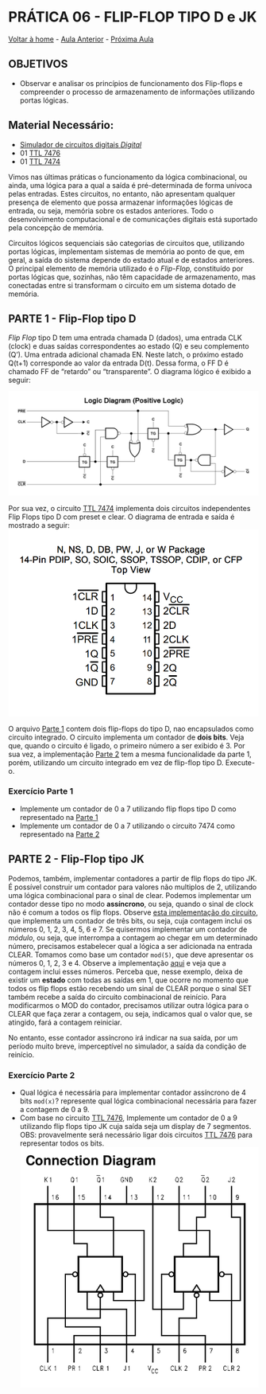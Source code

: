 <script>
  MathJax = {
    tex: {inlineMath: [['$', '$'], ['\\(', '\\)']]}
  };
  </script>
  <script id="MathJax-script" async src="https://cdn.jsdelivr.net/npm/mathjax@3/es5/tex-chtml.js"></script>
  
   <script src="https://cdn.jsdelivr.net/npm/mermaid@8.4.0/dist/mermaid.min.js"></script>
 <script>mermaid.initialize({startOnLoad:true});</script>


# PRÁTICA 06 - FLIP-FLOP TIPO D e JK

[Voltar à home](../) - [Aula Anterior](./pr05.md) - [Próxima Aula](./pr07.md)


## OBJETIVOS

- Observar e analisar os princı́pios de funcionamento dos Flip-flops e compreender o processo de armazenamento de informações utilizando portas lógicas.

## Material Necessário:
- [Simulador de circuitos digitais *Digital*](https://github.com/marcielbp/Digital)
- 01 [TTL 7476](https://github.com/marcielbp/Circuits/raw/master/lab/pr06/7473.pdf)
- 01 [TTL 7474](https://github.com/marcielbp/Circuits/raw/master/lab/pr06/SN74HC74N.pdf)

Vimos nas últimas práticas o funcionamento da lógica combinacional, ou ainda, uma lógica para a qual a saı́da é pré-determinada de forma unı́voca pelas entradas. Estes circuitos, no entanto, não apresentam qualquer presença de elemento que possa armazenar informações lógicas de entrada, ou seja, memória sobre os estados anteriores. Todo o desenvolvimento computacional e de comunicações digitais está suportado pela concepção de memória.

Circuitos lógicos sequenciais são categorias de circuitos que, utilizando portas lógicas, implementam sistemas de memória ao ponto de que, em geral, a saída do sistema depende do estado atual e de estados anteriores. O principal elemento de memória utilizado é o *Flip-Flop,* constituído por portas lógicas que, sozinhas, não têm capacidade de armazenamento, mas conectadas entre si transformam o circuito em um sistema dotado de memória.

## PARTE 1 - Flip-Flop tipo D

*Flip Flop* tipo D tem uma entrada chamada D (dados), uma entrada CLK (clock) e duas saídas correspondentes ao estado (Q) e seu complemento (Q’). Uma entrada
adicional chamada EN. Neste latch, o próximo estado Q(t+1) corresponde ao valor da entrada D(t). Dessa forma, o FF D é chamado FF de “retardo” ou “transparente”. O diagrama lógico é exibido a seguir:

![](./pr06/media/ff_D-internal.png)

Por sua vez, o circuito [TTL 7474](https://github.com/marcielbp/Circuits/raw/master/lab/pr06/SN74HC74N.pdf) implementa dois circuitos independentes Flip Flops tipo D com preset e clear. O diagrama de entrada e saída é mostrado a seguir:
![](./pr06/media/7474.png)

O arquivo [Parte 1](./pr06/dig/pr06_p1.dig) contem dois flip-flops do tipo D, nao encapsulados como circuito integrado. O circuito implementa um contador de **dois bits**. Veja que, quando o circuito é ligado, o primeiro número a ser exibido é 3. Por sua vez, a implementação [Parte 2](./pr06/dig/pr06_p2.dig) tem a mesma funcionalidade da parte 1, porém, utilizando um circuito integrado em vez de flip-flop tipo D. Execute-o.

### Exercício Parte 1
- Implemente um contador de 0 a 7 utilizando flip flops tipo D como representado na [Parte 1](./pr06/dig/pr06_p1.dig)
- Implemente um contador de 0 a 7 utilizando o circuito 7474 como representado na [Parte 2](./pr06/dig/pr06_p2.dig)


## PARTE 2 - Flip-Flop tipo JK

Podemos, também, implementar contadores a partir de flip flops do tipo JK. É possível construir um contador para valores não multiplos de 2, utilizando uma lógica combinacional para o sinal de clear. Podemos implementar um contador desse tipo no modo **assíncrono**, ou seja, quando o sinal de clock não é comum a todos os flip flops. Observe [esta implementação do circuito](./pr06/dig/pr06_p3.dig), que implementa um contador de três bits, ou seja, cuja contagem inclui os números 0, 1, 2, 3, 4, 5, 6 e 7. 
Se quisermos implementar um contador de *módulo*, ou seja, que interrompa a contagem ao chegar em um determinado número, precisamos estabelecer qual a lógica a ser adicionada na entrada CLEAR.
Tomamos como base um contador `mod(5)`, que deve apresentar os números 0, 1, 2, 3 e 4. Observe a implementação [aqui](./pr06/dig/pr06_p4.dig) e veja que a contagem inclui esses números. Perceba que, nesse exemplo, deixa de existir um **estado** com todas as saídas em 1, que ocorre no momento que todos os flip flops estão recebendo um sinal de CLEAR porque o sinal SET também recebe a saída do circuito combinacional de reinício. Para modificarmos o MOD do contador, precisamos utilizar outra lógica para o CLEAR que faça zerar a contagem, ou seja, indicamos qual o valor que, se atingido, fará a contagem reiniciar.

No entanto, esse contador assíncrono irá indicar na sua saída, por um período muito breve, imperceptível no simulador, a saída da condição de reinício.

### Exercício Parte 2
- Qual lógica é necessária para implementar contador assíncrono de 4 bits `mod(x)`? represente qual lógica combinacional necessária para fazer a contagem de 0 a 9.
- Com base no circuito [TTL 7476](https://github.com/marcielbp/Circuits/raw/master/lab/pr06/7473.pdf), Implemente um contador de 0 a 9 utilizando flip flops tipo JK cuja saída seja um display de 7 segmentos. OBS: provavelmente será necessário ligar dois circuitos [TTL 7476](https://github.com/marcielbp/Circuits/raw/master/lab/pr06/7473.pdf) para representar todos os bits.
![](./pr06/media/7476.png)



